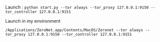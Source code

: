 Launch :
`python start.py --tor always --tor_proxy 127.0.0.1:9150 --tor_controller 127.0.0.1:9151`

Launch in my environment

`/Applications/ZeroNet.app/Contents/MacOS/Zeronet --tor always --tor_proxy 127.0.0.1:9150 --tor_controller 127.0.0.1:9151`
